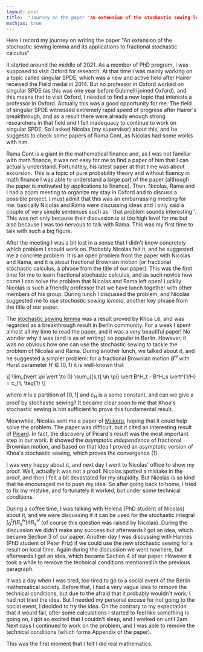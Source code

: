 ```yaml
---
layout: post
title:  "Journey on the paper "An extension of the stochastic sewing lemma""
mathjax: true
---
```


Here I record my journey on writing the
paper "An extension of the stochastic sewing lemma and its
applications to fractional stochastic calculus".

It started around the middle of 2021. As a member of PhD program, I was
supposed to visit Oxford for research. At that time I was mainly working
on a topic called singular SPDE, which was a new and active field after
Hairer received the Field medal in 2014. But no professor in Oxford
worked on singular SPDE (as this was one year before Gubinelli joined
Oxford), and this means that to visit Oxford, I needed to find a new
topic that interests a professor in Oxford. Actually this was a good
opportunity for me. The field of singular SPDE witnessed extremely rapid
speed of progress after Hairer's breakthrough, and as a result there
were already enough strong researchers in that field and I felt
inadequacy to continue to work on singular SPDE. So I asked Nicolas (my
supervisor) about this, and he suggests to check some papers of Rama
Cont, as Nicolas had some works with him.

Rama Cont is a giant in the mathematical finance and, as I was not
familiar with math finance, it was not easy for me to find a paper of
him that I can actually understand. Fortunately, his latest paper at
that time was about excursion. This is a topic of pure probability
theory and without fluency in math finance I was able to understand a
large part of the paper (although the paper is motivated by applications
to finance). Then, Nicolas, Rama and I had a zoom meeting to organize my
stay in Oxford and to discuss a possible project. I must admit that this
was an embarrassing meeting for me: basically Nicolas and Rama were
discussing ideas and I only said a couple of very simple sentences such
as ``that problem sounds interesting''. This was not only
because their discussion is at too high level for me but also because I
was too nervous to talk with Rama. This was my first time to talk with
such a big figure.

After the meeting I was a bit lost in a sense that I didn't know
concretely which problem I should work on. Probably Nicolas felt it, and
he suggested me a concrete problem. It is an open problem from the paper
with Nicolas and Rama, and it is about fractional Brownian motion (or
fractional stochastic calculus, a phrase from the title of our paper).
This was the first time for me to learn fractional stochastic calculus,
and as such novice how come I can solve the problem that Nicolas and
Rama left open! Luckily Nicolas is such a friendly professor that we
have lunch together with other members of his group. During lunch I
discussed the problem, and Nicolas suggested me to use <i>stochastic
sewing lemma</i>, another key phrase from the title of our paper.

The [stochastic sewing lemma](https://projecteuclid.org/journals/electronic-journal-of-probability/volume-25/issue-none/A-stochastic-sewing-lemma-and-applications/10.1214/20-EJP442.full) was a result proved by Khoa Lê, and
was regarded as a breakthrough result in Berlin community. For a week I spent almost all my time to read the paper,
and it was a very beautiful paper! No wonder why it was (and is as of writing) so popular in Berlin.
However, it was no obvious how one can use the stochastic sewing to tackle the problem of Nicolas and Rama.
During another lunch, we talked about it, and he suggested a simpler problem: for a fractional
Brownian motion $B^H$ with Hurst parameter $H \in (0, 1)$ it is well-known that

\\[
\lim_{\vert \pi \vert \to 0} \sum_{[s,t] \in \pi} \vert B^H_t - B^H_s \vert^{1/H} = c_H, \tag{1}
\\]

where $\pi$ is a partition of $[0, 1]$ and $c_H$ is a some constant, and can we give a proof by stochastic sewing?
It became clear soon to me that Khoa's stochastic sewing is not sufficient to prove this fundamental result.

Meanwhile, Nicolas sent me a paper of [Mukeru](https://www.sciencedirect.com/science/article/abs/pii/S0167715217302596), hoping that it could help solve the problem.
The paper was difficult, but it cited an interesting result of [Picard](https://projecteuclid.org/journals/annals-of-probability/volume-36/issue-6/A-tree-approach-to-p-variation-and-to-integration/10.1214/07-AOP388.full).
In fact, the discovery of Picard's result was the most important step in our work.
It showed the *asymptotic independence* of fractional Brownian motion, and
based on that idea I proved an asymptotic version of Khoa's stochastic sewing, which
proves the convergence (1).

I was very happy about it, and next day I went to Nicolas' office to show my proof.
Well, actually it was not a proof. Nicolas spotted a mistake in the proof,
and then I felt a bit devastated for my stupidity.
But Nicolas is so kind that he encouraged me to push my idea.
So after going back to home, I tried to fix my mistake, and fortunately it worked,
but under some technical conditions.

During a coffee time, I was talking with Helena (PhD student of Nicolas) about it, and we were discussing if
it can be used for the stochastic integral $\int_0^t f(B^H_s) \mathrm{d} B^H_s$ (of course this question was raised by Nicolas).
During the discussion we didn't make any success but afterwards I got an idea, which became Section 3 of our paper.
Another day I was discussing with Hannes (PhD student of Peter Friz) if we could use the new stochastic sewing for a result on
local time. Again during the discussion we went nowhere, but afterwards I got an idea, which became Section 4 of our paper.
However it took a while to remove the technical conditions mentioned in the previous paragraph.

It was a day when I was tired, too tired to go to a social event of the Berlin mathematical society.
Before that, I had a very vague idea to remove the technical conditions, but due to the afraid that it probably wouldn't work,
I had not tried the idea. But I needed my personal excuse for not going to the social event, I decided to try the idea.
On the contrary to my expectation that it would fail, after some calculations I started to feel like something is going on,
I got so excited that I couldn't sleep, and  I worked on until 2am. Next days I continued to work on the problem,
and I was able to remove the technical conditions (which forms Appendix of the paper).

This was the first moment that I felt I did real mathematics.
